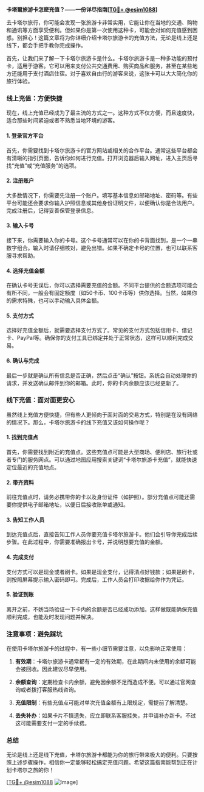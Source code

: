 **卡塔爾旅游卡怎麽充值？——一份详尽指南[[TG💪+ @esim1088](https://t.me/s/esim1088)]**

去卡塔尔旅行，你可能会发现一张旅游卡非常实用，它能让你在当地的交通、购物和通讯等方面享受便利。但如果你是第一次使用这种卡，可能会对如何充值感到困惑。别担心！这篇文章将为你详细介绍卡塔尔旅游卡的充值方法，无论是线上还是线下，都会手把手教你完成操作。

首先，让我们来了解一下卡塔尔旅游卡是什么。卡塔尔旅游卡是一种多功能的预付卡，适用于游客。它可以用来支付公共交通费用、购买商品和服务，甚至在某些地方还能用于支付酒店住宿。对于喜欢自由行的游客来说，这张卡可以大大简化你的旅行体验。

### 线上充值：方便快捷

现在，线上充值已经成为了最主流的方式之一。这种方式不仅方便，而且速度快，适合那些时间紧迫或者不熟悉当地环境的游客。

#### 1. 登录官方平台

首先，你需要找到卡塔尔旅游卡的官方网站或相关的合作平台。通常这些平台都会有清晰的指引页面，告诉你如何进行充值。打开浏览器后输入网址，进入主页后寻找“充值”或“充值服务”的选项。

#### 2. 注册账户

大多数情况下，你需要先注册一个账户。填写基本信息如邮箱地址、密码等。有些平台可能还会要求你输入护照信息或其他身份证明文件，以便确认你是合法用户。完成注册后，记得妥善保管登录信息。

#### 3. 输入卡号

接下来，你需要输入你的卡号。这个卡号通常可以在你的卡背面找到，是一个一串数字组合。输入时请仔细核对，避免出错。如果不确定卡号的位置，也可以联系客服寻求帮助。

#### 4. 选择充值金额

在确认卡号无误后，你可以选择需要充值的金额。不同平台提供的金额选项可能会有所不同，一般会有固定额度（如50卡币、100卡币等）供你选择。当然，如果你的需求特殊，也可以手动输入具体金额。

#### 5. 支付方式

选择好充值金额后，就需要选择支付方式了。常见的支付方式包括信用卡、借记卡、PayPal等。确保你的支付工具已绑定并处于正常状态，这样可以顺利完成交易。

#### 6. 确认与完成

最后一步就是确认所有信息是否正确，然后点击“确认”按钮。系统会自动处理你的请求，并发送确认邮件到你的邮箱。此时，你的卡内余额应该已经更新了。

### 线下充值：面对面更安心

虽然线上充值方便快捷，但有些人更倾向于面对面的交易方式，特别是在没有网络的情况下。那么，卡塔尔旅游卡的线下充值又该如何操作呢？

#### 1. 找到充值点

首先，你需要找到附近的充值点。这些充值点可能是大型商场、便利店、旅行社或者专门的服务网点。可以通过地图应用搜索关键词“卡塔尔旅游卡充值”，就能快速定位最近的充值地点。

#### 2. 带齐资料

前往充值点时，请务必携带你的卡以及身份证件（如护照）。部分充值点可能还需要你提供电子邮箱地址，以便日后接收账单或通知。

#### 3. 告知工作人员

到达充值点后，直接告知工作人员你要充值卡塔尔旅游卡。他们会引导你完成后续步骤。在此过程中，你需要准确报出卡号，并说明想要充值的金额。

#### 4. 完成支付

支付方式可以是现金或者刷卡。如果是现金支付，记得清点好钱款；如果是刷卡，则按照屏幕提示输入密码即可。完成后，工作人员会打印收据给你作为凭证。

#### 5. 验证到账

离开之前，不妨当场验证一下卡内的余额是否已经成功添加。这样做既能确保充值顺利完成，也能及时发现问题并解决。

### 注意事项：避免踩坑

在使用卡塔尔旅游卡的过程中，有一些小细节需要注意，以免影响正常使用：

1. **有效期**：卡塔尔旅游卡通常都有一定的有效期，在此期间内未使用的余额可能会被回收。因此建议尽早使用。
   
2. **余额查询**：定期检查卡内余额，避免因余额不足而造成不便。可以通过官网查询或者拨打客服热线咨询。

3. **充值限制**：有些充值点可能对单次充值金额有上限规定，需提前了解清楚。

4. **丢失补办**：如果卡片不慎遗失，应立即联系客服挂失，并申请补办新卡。不过这可能需要支付一定的手续费。

### 总结

无论是线上还是线下充值，卡塔尔旅游卡都能为你的旅行带来极大的便利。只要按照上述步骤操作，相信你一定能够轻松搞定充值问题。希望这篇指南能帮到正在计划卡塔尔之旅的你！

[[TG💪+ @esim1088](https://t.me/s/esim1088) ![Image](https://i.postimg.cc/4NQfJmqS/Snipaste-2025-05-13-00-14-12.png)]